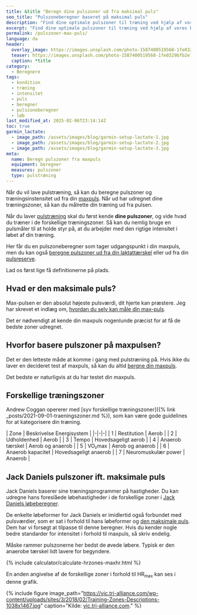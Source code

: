 ```yaml
---
title: &title "Beregn dine pulszoner ud fra maksimal puls"
seo_title: "Pulszoneberegner baseret på maksimal puls"
description: "Find dine optimale pulszoner til træning ved hjælp af vores beregner baseret på din maksimale puls. Forbedr din træning med præcise pulszoner."
excerpt: "Find dine optimale pulszoner til træning ved hjælp af vores beregner baseret på din maksimale puls. Forbedr din træning med præcise pulszoner."
permalink: /pulszoner-max-puls/
language: da
header:
  overlay_image: https://images.unsplash.com/photo-1587400519568-1fe0329bfb2e?ixlib=rb-4.0.3&ixid=M3wxMjA3fDB8MHxwaG90by1wYWdlfHx8fGVufDB8fHx8fA%3D%3D&auto=format&fit=crop&h=630&w=1200&q=60
  teaser: https://images.unsplash.com/photo-1587400519568-1fe0329bfb2e?ixlib=rb-4.0.3&ixid=M3wxMjA3fDB8MHxwaG90by1wYWdlfHx8fGVufDB8fHx8fA%3D%3D&auto=format&fit=crop&h=300&w=400&q=10
  caption: *title
category:
  - Beregnere
tags:
  - kondition
  - træning
  - intensitet
  - puls
  - beregner
  - pulszoneberegner
  - løb
last_modified_at: 2025-02-06T23:14:14Z
toc: true
garmin_lactate:
  - image_path: /assets/images/blog/garmin-setup-lactate-1.jpg
  - image_path: /assets/images/blog/garmin-setup-lactate-2.jpg
  - image_path: /assets/images/blog/garmin-setup-lactate-3.jpg
meta:
  name: Beregn pulszoner fra maxpuls
  equipment: beregner
  measures: pulszoner
  type: pulstræning
---
```


Når du vil lave pulstræning, så kan du beregne pulszoner og træningsinstensitet ud fra din [maxpuls](/test-max-puls/). Når ud har udregnet dine træningszoner, så kan du målrette din træning ud fra pulsen.

Når du laver [pulstræning](/pulstraening/) skal du først kende **dine pulszoner**, og vide hvad du træner i de forskellige træningszoner. Så kan du nemlig bruge en pulsmåler til at holde styr på, at du arbejder med den rigtige intensitet i løbet af din træning.

Her får du en pulszoneberegner som tager udgangspunkt i din maxpuls, men du kan også [beregne pulszoner ud fra din laktattærskel](/pulszoner-laktat-taerskel/) eller ud fra din [pulsreserve](/pulszoner-pulsreserve-karvonen/).

Lad os først lige få definitionerne på plads.

## Hvad er den maksimale puls?

Max-pulsen er den absolut højeste pulsværdi, dit hjerte kan præstere. Jeg har skrevet et indlæg om, [hvordan du selv kan måle din max-puls](/test-max-puls/).

Det er nødvendigt at kende din maxpuls nogenlunde præcist for at få de bedste zoner udregnet.

## Hvorfor basere pulszoner på maxpulsen?

Det er den letteste måde at komme i gang med pulstræning på. Hvis ikke du laver en decideret test af maxpuls, så kan du altid [bergne din maxpuls](/test-max-puls/).

Det bedste er naturligvis at du har testet din maxpuls.

## Forskellige træningszoner

Andrew Coggan opererer med [syv forskellige træningszoner]({% link _posts/2021-09-01-traeningszoner.md %}), som kan være gode guidelines for at kategorisere din træning.

| Zone | Beskrivelse Energisystem |
|-|-|-|
| 1 | Restitution | Aerob |
| 2 | Udholdenhed | Aerob |
| 3 | Tempo | Hovedsageligt aerob |
| 4 | Anaerob tærskel | Aerob og anaerob |
| 5 | VO₂max | Aerob og anaerob |
| 6 | Anaerob kapacitet | Hovedsageligt anaerob |
| 7 | Neuromuskulær power | Anaerob |

## Jack Daniels pulszoner ift. maksimale puls

Jack Daniels baserer sine træningsprogrammer på hastigheder. Du kan udregne hans foreslåede løbehastigheder i de forskellige zoner i [Jack Daniels løbeberegner](/loebesiden-jack-daniels-loebeberegner/).

De enkelte løbeformer for Jack Daniels er imidlertid også forbundet med pulsværdier, som er sat i forhold til hans løbeformer og [den maksimale puls](/test-max-puls/). Dem har vi forsøgt at tilpasse til denne beregner. Hvis du kender nogle bedre standarder for intensitet i forhold til maxpuls, så skriv endelig.

Måske rammer pulszonerne her bedst de øvede løbere. Typisk er den anaerobe tærskel lidt lavere for begyndere.

{% include calculator/calculate-hrzones-maxhr.html %}

En anden angivelse af de forskellige zoner i forhold til HR<sub>max</sub> kan ses i denne grafik.

{% include figure image_path="https://vic.tri-alliance.com/wp-content/uploads/sites/3/2018/02/Training-Zones-Descriptions-1038x1467.jpg" caption="Kilde: [vic.tri-alliance.com](https://vic.tri-alliance.com/know-training-zones/)." %}

